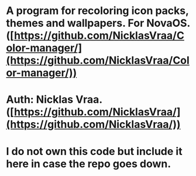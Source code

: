 # A program for recoloring icon packs, themes and wallpapers. For NovaOS. ([https://github.com/NicklasVraa/Color-manager/](https://github.com/NicklasVraa/Color-manager/))

# Auth: Nicklas Vraa. ([https://github.com/NicklasVraa/](https://github.com/NicklasVraa/))

# I do not own this code but include it here in case the repo goes down.